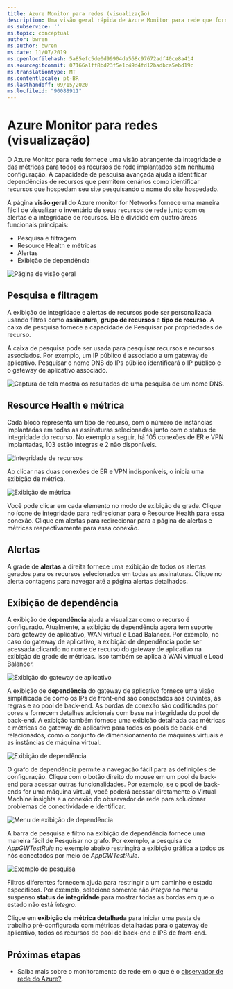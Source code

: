 ```yaml
---
title: Azure Monitor para redes (visualização)
description: Uma visão geral rápida de Azure Monitor para rede que fornece uma visão abrangente da integridade e das métricas para todos os recursos de rede implantados sem nenhuma configuração.
ms.subservice: ''
ms.topic: conceptual
author: bwren
ms.author: bwren
ms.date: 11/07/2019
ms.openlocfilehash: 5a85efc5de0d99904da568c97672adf40ce8a414
ms.sourcegitcommit: 07166a1ff8bd23f5e1c49d4fd12badbca5ebd19c
ms.translationtype: MT
ms.contentlocale: pt-BR
ms.lasthandoff: 09/15/2020
ms.locfileid: "90088911"
---
```

# <a name="azure-monitor-for-networks-preview"></a>Azure Monitor para redes (visualização)
O Azure Monitor para rede fornece uma visão abrangente da integridade e das métricas para todos os recursos de rede implantados sem nenhuma configuração. A capacidade de pesquisa avançada ajuda a identificar dependências de recursos que permitem cenários como identificar recursos que hospedam seu site pesquisando o nome do site hospedado.

A página **visão geral** do Azure monitor for Networks fornece uma maneira fácil de visualizar o inventário de seus recursos de rede junto com os alertas e a integridade de recursos. Ele é dividido em quatro áreas funcionais principais:

- Pesquisa e filtragem
- Resource Health e métricas
- Alertas 
- Exibição de dependência

![Página de visão geral](media/network-insights-overview/overview.png)

## <a name="search-and-filtering"></a>Pesquisa e filtragem
A exibição de integridade e alertas de recursos pode ser personalizada usando filtros como **assinatura**, **grupo de recursos** e **tipo de recurso**. A caixa de pesquisa fornece a capacidade de Pesquisar por propriedades de recurso.

A caixa de pesquisa pode ser usada para pesquisar recursos e recursos associados. Por exemplo, um IP público é associado a um gateway de aplicativo. Pesquisar o nome DNS do IPs público identificará o IP público e o gateway de aplicativo associado.

![Captura de tela mostra os resultados de uma pesquisa de um nome DNS.](media/network-insights-overview/search.png)


## <a name="resource-health-and-metric"></a>Resource Health e métrica
Cada bloco representa um tipo de recurso, com o número de instâncias implantadas em todas as assinaturas selecionadas junto com o status de integridade do recurso. No exemplo a seguir, há 105 conexões de ER e VPN implantadas, 103 estão íntegras e 2 não disponíveis.

![Integridade de recursos](media/network-insights-overview/resource-health.png)

Ao clicar nas duas conexões de ER e VPN indisponíveis, o inicia uma exibição de métrica. 

![Exibição de métrica](media/network-insights-overview/metric-view.png)

Você pode clicar em cada elemento no modo de exibição de grade. Clique no ícone de integridade para redirecionar para o Resource Health para essa conexão. Clique em alertas para redirecionar para a página de alertas e métricas respectivamente para essa conexão. 

## <a name="alerts"></a>Alertas
A grade de **alertas** à direita fornece uma exibição de todos os alertas gerados para os recursos selecionados em todas as assinaturas. Clique no alerta contagens para navegar até a página alertas detalhados.

## <a name="dependency-view"></a>Exibição de dependência
A exibição de **dependência** ajuda a visualizar como o recurso é configurado. Atualmente, a exibição de dependência agora tem suporte para gateway de aplicativo, WAN virtual e Load Balancer. Por exemplo, no caso do gateway de aplicativo, a exibição de dependência pode ser acessada clicando no nome de recurso do gateway de aplicativo na exibição de grade de métricas. Isso também se aplica à WAN virtual e Load Balancer. 

![Exibição do gateway de aplicativo](media/network-insights-overview/application-gateway.png)

A exibição de **dependência** do gateway de aplicativo fornece uma visão simplificada de como os IPs de front-end são conectados aos ouvintes, às regras e ao pool de back-end. As bordas de conexão são codificadas por cores e fornecem detalhes adicionais com base na integridade do pool de back-end. A exibição também fornece uma exibição detalhada das métricas e métricas do gateway de aplicativo para todos os pools de back-end relacionados, como o conjunto de dimensionamento de máquinas virtuais e as instâncias de máquina virtual.

![Exibição de dependência](media/network-insights-overview/dependency-view.png)

O grafo de dependência permite a navegação fácil para as definições de configuração. Clique com o botão direito do mouse em um pool de back-end para acessar outras funcionalidades. Por exemplo, se o pool de back-ends for uma máquina virtual, você poderá acessar diretamente o Virtual Machine insights e a conexão do observador de rede para solucionar problemas de conectividade e identificar.

![Menu de exibição de dependência](media/network-insights-overview/dependency-view-menu.png)

A barra de pesquisa e filtro na exibição de dependência fornece uma maneira fácil de Pesquisar no grafo. Por exemplo, a pesquisa de *AppGWTestRule* no exemplo abaixo restringirá a exibição gráfica a todos os nós conectados por meio de *AppGWTestRule*. 

![Exemplo de pesquisa](media/network-insights-overview/search-example.png)

Filtros diferentes fornecem ajuda para restringir a um caminho e estado específicos. Por exemplo, selecione somente não *íntegro* no menu suspenso **status de integridade** para mostrar todas as bordas em que o estado não está *íntegro*.

Clique em **exibição de métrica detalhada** para iniciar uma pasta de trabalho pré-configurada com métricas detalhadas para o gateway de aplicativo, todos os recursos de pool de back-end e IPS de front-end. 

## <a name="next-steps"></a>Próximas etapas 

- Saiba mais sobre o monitoramento de rede em o que é o [observador de rede do Azure?](../../network-watcher/network-watcher-monitoring-overview.md).
